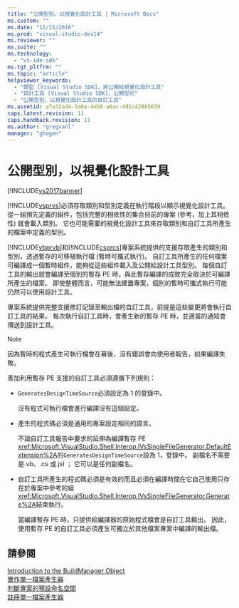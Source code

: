 ```yaml
---
title: "公開型別，以視覺化設計工具 | Microsoft Docs"
ms.custom: ""
ms.date: "12/15/2016"
ms.prod: "visual-studio-dev14"
ms.reviewer: ""
ms.suite: ""
ms.technology: 
  - "vs-ide-sdk"
ms.tgt_pltfrm: ""
ms.topic: "article"
helpviewer_keywords: 
  - "類型 [Visual Studio SDK]，將公開給視覺化設計工具"
  - "設計工具 [Visual Studio SDK]，公開型別"
  - "公開型別，以視覺化設計工具的自訂工具"
ms.assetid: a7a32ad4-3a0a-4eb8-a6ac-491c42885639
caps.latest.revision: 11
caps.handback.revision: 11
ms.author: "gregvanl"
manager: "ghogen"
---
```

# 公開型別，以視覺化設計工具
[!INCLUDE[vs2017banner](../../code-quality/includes/vs2017banner.md)]

[!INCLUDE[vsprvs](../../code-quality/includes/vsprvs_md.md)]必須存取類別和型別定義在執行階段以顯示視覺化設計工具。  從一組預先定義的組件，包括完整的相依性的集合目前的專案 \(參考，加上其相依性\) 就會載入類別。  它也可能需要的視覺化設計工具來存取類別和自訂工具所產生的檔案中定義的型別。  
  
 [!INCLUDE[vbprvb](../../code-quality/includes/vbprvb_md.md)]和[!INCLUDE[csprcs](../../data-tools/includes/csprcs_md.md)]專案系統提供的支援存取產生的類別和型別，透過暫存的可移植執行檔 \(暫時可攜式執行\)。  自訂工具所產生的任何檔案可編譯成一個暫時組件，能夠從這些組件載入及公開給設計工具型別。  每個自訂工具的輸出就會編譯至個別的暫存 PE 時，與此暫存編譯的成敗完全取決於可編譯所產生的檔案。  即使整體而言，可能無法建置專案，個別的暫時可攜式執行可能仍然可以使用設計工具。  
  
 專案系統提供完整支援修訂記錄至輸出檔的自訂工具，前提是這些變更將會執行自訂工具的結果。  每次執行自訂工具時，會產生新的暫存 PE 時，並適當的通知會傳送到設計工具。  
  
> [!NOTE]
>  因為暫時的程式產生可執行檔會在幕後，沒有錯誤會向使用者報告，如果編譯失敗。  
  
 善加利用暫存 PE 支援的自訂工具必須遵循下列規則：  
  
-   `GeneratesDesignTimeSource`必須設定為 1 的登錄中。  
  
     沒有程式可執行檔會進行編譯沒有這個設定。  
  
-   產生的程式碼必須是通用的專案設定相同的語言。  
  
     不論自訂工具報告中要求的延伸為編譯暫存 PE <xref:Microsoft.VisualStudio.Shell.Interop.IVsSingleFileGenerator.DefaultExtension%2A>的`GeneratesDesignTimeSource`設為 1，登錄中。  副檔名不需要是.vb、.cs 或.jsl ； 它可以是任何副檔名。  
  
-   自訂工具所產生的程式碼必須是有效的而且必須在編譯時間在它自己使用只存在於專案中參考的組<xref:Microsoft.VisualStudio.Shell.Interop.IVsSingleFileGenerator.Generate%2A>結束執行。  
  
     當編譯暫存 PE 時，只提供給編譯器的原始程式檔會是自訂工具輸出。  因此，使用暫存 PE 的自訂工具必須產生可獨立於其他檔案專案中編譯的輸出檔。  
  
## 請參閱  
 [Introduction to the BuildManager Object](http://msdn.microsoft.com/zh-tw/50080ec2-c1c9-412c-98ef-18d7f895e7fa)   
 [實作單一檔案產生器](../../extensibility/internals/implementing-single-file-generators.md)   
 [判斷專案的預設命名空間](../../misc/determining-the-default-namespace-of-a-project.md)   
 [註冊單一檔案產生器](../../extensibility/internals/registering-single-file-generators.md)